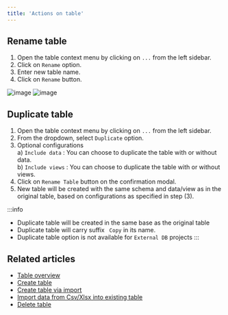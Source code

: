```yaml
---
title: 'Actions on table'
---
```



## Rename table

1. Open the table context menu by clicking on `...` from the left sidebar.
2. Click on `Rename` option.
3. Enter new table name.
4. Click on `Rename` button.

![image](/img/v2/table-context-menu-xcdb.png)
![image](/img/v2/rename-table.png)

## Duplicate table

1. Open the table context menu by clicking on `...` from the left sidebar.
2. From the dropdown, select `Duplicate` option.
3. Optional configurations  
   a) `Include data` : You can choose to duplicate the table with or without data.  
   b) `Include views` : You can choose to duplicate the table with or without views.
4. Click on `Rename Table` button on the confirmation modal.
5. New table will be created with the same schema and data/view as in the original table, based on configurations as specified in step (3).

:::info
- Duplicate table will be created in the same base as the original table
- Duplicate table will carry suffix ` Copy` in its name.
- Duplicate table option is not available for `External DB` projects
:::

## Related articles
- [Table overview](/tables/table-overview)
- [Create table](/tables/create-table)
- [Create table via import](/tables/create-table-via-import)
- [Import data from Csv/Xlsx into existing table](/tables/import-data-into-existing-table)
- [Delete table](/tables/delete-table)



